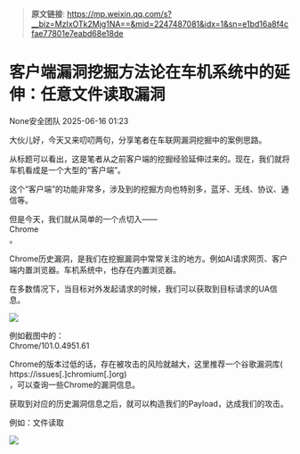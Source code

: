 > **原文链接**: https://mp.weixin.qq.com/s?__biz=MzIxOTk2Mjg1NA==&mid=2247487081&idx=1&sn=e1bd16a8f4cfae77801e7eabd68e18de

#  客户端漏洞挖掘方法论在车机系统中的延伸：任意文件读取漏洞  
 None安全团队   2025-06-16 01:23  
  
大伙儿好，今天又来叨叨两句，分享笔者在车联网漏洞挖掘中的案例思路。  
  
从标题可以看出，这是笔者从之前客户端的挖掘经验延伸过来的。现在，我们就将车机看成是一个大型的“客户端”。  
  
这个“客户端”的功能非常多，涉及到的挖掘方向也特别多，蓝牙、无线、协议、通信等。  
  
但是今天，我们就从简单的一个点切入——  
Chrome  
。  
  
Chrome历史漏洞，是我们在挖掘漏洞中常常关注的地方。例如AI请求网页、客户端内置浏览器。车机系统中，也存在内置浏览器。  
  
在多数情况下，当目标对外发起请求的时候，我们可以获取到目标请求的UA信息。  
  
![](https://mmbiz.qpic.cn/sz_mmbiz_png/OW6SxDRSdmlpHcuUBqntuU4icEVkSfdAgTXEzRuoYunhYfib9KlZsUmfzmEoRj9kxricZ0YPT7LzRzHKTic63yWuxQ/640?wx_fmt=png&from=appmsg "")  
  
例如截图中的：  
Chrome/101.0.4951.61  
  
Chrome的版本过低的话，存在被攻击的风险就越大，这里推荐一个谷歌漏洞库(  
https://issues[.]chromium[.]org)  
，可以查询一些Chrome的漏洞信息。  
  
获取到对应的历史漏洞信息之后，就可以构造我们的Payload，达成我们的攻击。  
  
例如：文件读取  
  
![](https://mmbiz.qpic.cn/sz_mmbiz_jpg/OW6SxDRSdmlpHcuUBqntuU4icEVkSfdAgAAlnQibLcxtA8xtjkmzMYA7cEWYicPHyQeWZYFicZamM8ickeBGII1luibw/640?wx_fmt=jpeg&from=appmsg "")  
  
  

